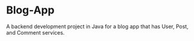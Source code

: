 # Blog-App
A backend development project in Java for a blog app that has User, Post, and Comment services.
